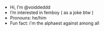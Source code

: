 -  Hi, I’m @voiddeddd
-  I’m interested in femboy ( as a joke btw )
-  Pronouns: he/him
-  Fun fact: i'm the alphaest against among all

<!---
voiddeddd/voiddeddd is a ✨ special ✨ repository because its `README.md` (this file) appears on your GitHub profile.
You can click the Preview link to take a look at your changes.
--->
